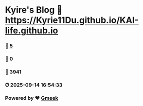 # Kyire's Blog :link: https://Kyrie11Du.github.io/KAI-life.github.io 
### :page_facing_up: [5](https://Kyrie11Du.github.io/KAI-life.github.io/tag.html) 
### :speech_balloon: 0 
### :hibiscus: 3941 
### :alarm_clock: 2025-09-14 16:54:33 
### Powered by :heart: [Gmeek](https://github.com/Meekdai/Gmeek)
